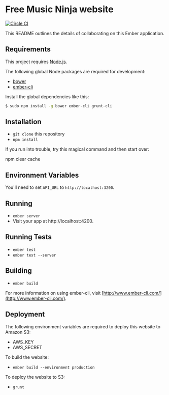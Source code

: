 # Free Music Ninja website

[![Circle CI](https://circleci.com/gh/FreeMusicNinja/freemusic.ninja.png?style=badge)](https://circleci.com/gh/FreeMusicNinja/freemusic.ninja)

This README outlines the details of collaborating on this Ember application.

## Requirements

This project requires [Node.js][].

The following global Node packages are required for development:

* [bower][]
* [ember-cli][]

Install the global dependencies like this:

```bash
$ sudo npm install -g bower ember-cli grunt-cli
```


## Installation

* `git clone` this repository
* `npm install`

If you run into trouble, try this magical command and then start over:

  npm clear cache

## Environment Variables

You'll need to set `API_URL` to `http://localhost:3200`.

## Running

* `ember server`
* Visit your app at http://localhost:4200.

## Running Tests

* `ember test`
* `ember test --server`

## Building

* `ember build`

For more information on using ember-cli, visit [http://www.ember-cli.com/](http://www.ember-cli.com/).

## Deployment

The following environment variables are required to deploy this website to Amazon S3:

* AWS_KEY
* AWS_SECRET

To build the website:

* `ember build --environment production`

To deploy the website to S3:

* `grunt`


[bower]: http://bower.io/
[ember-cli]: http://ember-cli.com/
[gulp]: http://gulpjs.com/
[node.js]: http://nodejs.org/
